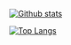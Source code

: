 [![Github stats](https://github-readme-stats.vercel.app/api?username=haomingw&show_icons=true)](https://github.com/haomingw)

[![Top Langs](https://github-readme-stats.vercel.app/api/top-langs/?username=haomingw&layout=compact)](https://github.com/haomingw)
<!--
**haomingw/haomingw** is a ✨ _special_ ✨ repository because its `README.md` (this file) appears on your GitHub profile.
[![1000x420](https://user-images.githubusercontent.com/31854632/92416257-eb964300-f15c-11ea-8e7d-6f5ed7343e14.gif "Haoming Wang")](https://github.com/haomingw)
Here are some ideas to get you started:

- 🔭 I’m currently working on ...
- 🌱 I’m currently learning ...
- 👯 I’m looking to collaborate on ...
- 🤔 I’m looking for help with ...
- 💬 Ask me about ...
- 📫 How to reach me: ...
- 😄 Pronouns: ...
- ⚡ Fun fact: ...
-->
